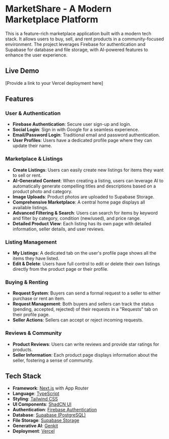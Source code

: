 # MarketShare - A Modern Marketplace Platform

This is a feature-rich marketplace application built with a modern tech stack. It allows users to buy, sell, and rent products in a community-focused environment. The project leverages Firebase for authentication and Supabase for database and file storage, with AI-powered features to enhance the user experience.

## Live Demo

[Provide a link to your Vercel deployment here]

## Features

### User & Authentication
- **Firebase Authentication**: Secure user sign-up and login.
- **Social Login**: Sign in with Google for a seamless experience.
- **Email/Password Login**: Traditional email and password authentication.
- **User Profiles**: Users have a dedicated profile page where they can update their name.

### Marketplace & Listings
- **Create Listings**: Users can easily create new listings for items they want to sell or rent.
- **AI-Generated Content**: When creating a listing, users can leverage AI to automatically generate compelling titles and descriptions based on a product photo and category.
- **Image Uploads**: Product photos are uploaded to Supabase Storage.
- **Comprehensive Marketplace**: A central home page displays all available listings.
- **Advanced Filtering & Search**: Users can search for items by keyword and filter by category, condition (new/used), and price range.
- **Detailed Product View**: Each listing has its own page with detailed information, seller details, and user reviews.

### Listing Management
- **My Listings**: A dedicated tab on the user's profile page shows all the items they have listed.
- **Edit & Delete**: Users have full control to edit or delete their own listings directly from the product page or their profile.

### Buying & Renting
- **Request System**: Buyers can send a formal request to a seller to either purchase or rent an item.
- **Request Management**: Both buyers and sellers can track the status (pending, accepted, rejected) of their requests in a "Requests" tab on their profile page.
- **Seller Actions**: Sellers can accept or reject incoming requests.

### Reviews & Community
- **Product Reviews**: Users can write reviews and provide star ratings for products.
- **Seller Information**: Each product page displays information about the seller, fostering a sense of community.

## Tech Stack

- **Framework**: [Next.js](https://nextjs.org/) with App Router
- **Language**: [TypeScript](https://www.typescriptlang.org/)
- **Styling**: [Tailwind CSS](https://tailwindcss.com/)
- **UI Components**: [ShadCN UI](https://ui.shadcn.com/)
- **Authentication**: [Firebase Authentication](https://firebase.google.com/docs/auth)
- **Database**: [Supabase (PostgreSQL)](https://supabase.com/)
- **File Storage**: [Supabase Storage](https://supabase.com/docs/guides/storage)
- **Generative AI**: [Genkit](https://firebase.google.com/docs/genkit)
- **Deployment**: [Vercel](https://vercel.com/)
